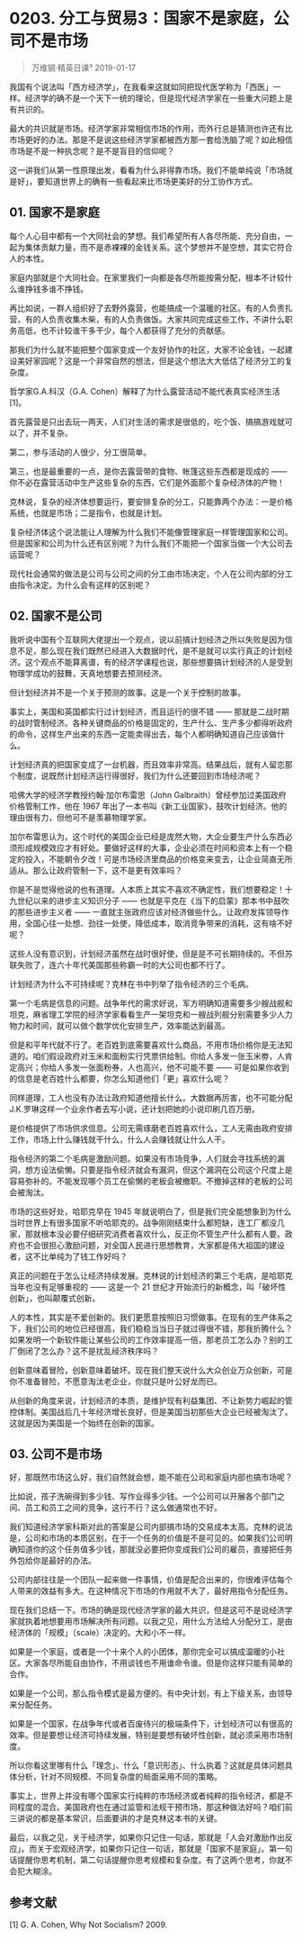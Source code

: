 # 0203. 分工与贸易3：国家不是家庭，公司不是市场
> 万维钢·精英日课³
2019-01-17

我国有个说法叫「西方经济学」，在我看来这就如同把现代医学称为「西医」一样。经济学的确不是一个天下一统的理论，但是现代经济学家在一些重大问题上是有共识的。

最大的共识就是市场。经济学家非常相信市场的作用，而外行总是猜测也许还有比市场更好的办法。那是不是说这些经济学家都被西方那一套给洗脑了呢？如此相信市场是不是一种执念呢？是不是盲目的信仰呢？

这一讲我们从第一性原理出发，看看为什么非得靠市场。我们不能单纯说「市场就是好」，要知道世界上的确有一些看起来比市场更美好的分工协作方式。

## 01. 国家不是家庭

每个人心目中都有一个大同社会的梦想。我们希望所有人各尽所能、充分自由，一起为集体贡献力量，而不是赤裸裸的金钱关系。这个梦想并不是空想，其实它符合人的本性。

家庭内部就是个大同社会。在家里我们一向都是各尽所能按需分配，根本不计较什么谁挣钱多谁不挣钱。

再比如说，一群人组织好了去野外露营，也能搞成一个温暖的社区。有的人负责扎营，有的人负责收集木柴，有的人负责做饭。大家共同完成这些工作，不讲什么职务高低，也不计较谁干多干少，每个人都获得了充分的贡献感。

那我们为什么就不能把整个国家变成一个友好协作的社区，大家不论金钱，一起建设美好家园呢？这是一个非常自然的想法，但是这个想法大大低估了经济分工的复杂度。

哲学家G.A.科汉（G.A. Cohen）解释了为什么露营活动不能代表真实经济生活 [1]。

首先露营是只出去玩一两天，人们对生活的需求是很低的，吃个饭、搞搞游戏就可以了，并不复杂。

第二，参与活动的人很少，分工很简单。

第三，也是最重要的一点，是你去露营带的食物、帐篷这些东西都是现成的 —— 你不必在露营活动中生产这些复杂的东西，它们是外面那个复杂经济体的产物！

克林说，复杂的经济体想要运行，要安排复杂的分工，只能靠两个办法：一是价格系统，也就是市场；二是指令，也就是计划。

复杂经济体这个说法能让人理解为什么我们不能像管理家庭一样管理国家和公司。但是国家和公司为什么还有区别呢？为什么我们不能把一个国家当做一个大公司去运营呢？

现代社会通常的做法是公司与公司之间的分工由市场决定，个人在公司内部的分工由指令决定。为什么会有这样的区别呢？

## 02. 国家不是公司

我听说中国有个互联网大佬提出一个观点，说以前搞计划经济之所以失败是因为信息不足，那么现在我们既然已经进入大数据时代，是不是就可以实行真正的计划经济。这个观点不能算离谱，有的经济学课程也说，那些想要搞计划经济的人是受到物理学成功的鼓舞，天真地想要去预测经济。

但计划经济并不是一个关于预测的故事。这是一个关于控制的故事。

事实上，美国和英国都实行过计划经济，而且运行的很不错 —— 那就是二战时期的战时管制经济。各种关键商品的价格是固定的，生产什么、生产多少都得听政府的命令，这样生产出来的东西一定能卖得出去，每个人都明确知道自己应该做什么。

计划经济真的把国家变成了一台机器，而且效率非常高。结果战后，就有人留恋那个制度，说既然计划经济运行得很好，我们为什么还要回到市场经济呢？

哈佛大学的经济学教授约翰·加尔布雷思（John Galbraith）曾经参加过美国政府价格管制工作，他在 1967 年出了一本书叫《新工业国家》，鼓吹计划经济。他的理由很有力，但他可不是羡慕物理学家。

加尔布雷思认为，这个时代的美国企业已经是庞然大物，大企业要生产什么东西必须形成规模效应才有好处。要做好这样的大事，企业必须在时间和资本上有一个稳定的投入，不能朝令夕改！可是市场经济里商品的价格变来变去，让企业简直无所适从。那么让政府管制一下，这不是更有效率吗？

你是不是觉得他说的也有道理。人本质上其实不喜欢不确定性，我们想要稳定！十九世纪以来的进步主义知识分子 —— 也就是平克在《当下的启蒙》那本书中鼓吹的那些进步主义者 —— 一直就主张政府应该对经济做些什么。让政府发挥领导作用，全国心往一处想、劲往一处使，降低成本，取消竞争带来的消耗，这有啥不好呢？

这些人没有意识到，计划经济虽然在战时很好使，但是是不可长期持续的。不但苏联失败了，连六十年代美国那些称霸一时的大公司也都不行了。

计划经济为什么不可持续呢？克林在书中列举了指令经济的三个毛病。

第一个毛病是信息的问题。战争年代的需求好说，军方明确知道需要多少艘战舰和坦克，麻省理工学院的经济学家看看生产一架坦克和一艘战列舰分别需要多少人力物力和时间，就可以做个数学优化安排生产，效率能达到最高。

但是和平年代就不行了。老百姓到底需要喜欢什么商品，不用市场价格你是无法知道的。咱们假设政府对玉米和面粉实行凭票供给制。你给人多发一张玉米劵，人肯定高兴；你给人多发一张面粉券，人也高兴，他不可能不要 —— 可是如果你收到的信息是老百姓什么都要，你怎么知道他们「更」喜欢什么呢？

同样道理，工人也没有办法让政府知道他擅长什么。大数据再厉害，也不可能分配J.K.罗琳这样一个业余作者去写小说，还计划把她的小说印刷几百万册。

是价格提供了市场供求信息。公司无需琢磨老百姓喜欢什么，工人无需由政府安排工作，市场上什么赚钱就干什么，什么人会赚钱就让什么人干。

指令经济的第二个毛病是激励问题。如果没有市场竞争，人们就会寻找系统的漏洞，想方设法偷懒。只要是指令经济就会有漏洞，但这个漏洞在公司这个尺度上是容易弥补的。不能发现哪个员工在偷懒的老板会被撤职。不撤掉这样的老板的公司会被淘汰。

市场的这些好处，哈耶克早在 1945 年就说明白了，但是我们完全能想象到为什么当时世界上有很多国家不听哈耶克的。战争刚刚结束什么都短缺，连工厂都没几家，那就根本没必要仔细研究消费者喜欢什么，反正你不管生产什么都有人要。政府也不会很担心激励问题，对全国人民进行思想教育，大家都是伟大祖国的建设者，这不比单纯为了钱工作好吗？

真正的问题在于怎么让经济持续发展。克林说的计划经济的第三个毛病，是哈耶克当年也没有足够重视的 —— 这是一个 21 世纪才开始流行的新概念，叫「破坏性创新」，也叫颠覆式创新。

人的本性，其实是不爱创新的。我们更愿意按照旧习惯做事。在现有的生产体系之下，我们公司的地位已经很高，我们稳稳当当日子就过得很不错，那我折腾什么？如果发明一个新软件能让某些公司的工作效率提高一倍，那老员工怎么办？别的工厂倒闭了怎么办？这不是扰乱经济秩序吗？

创新意味着冒险，创新意味着破坏。现在我们整天说什么大众创业万众创新，可是你不准备冒险，不愿意淘汰老企业，你就只是叶公好龙而已。

从创新的角度来说，计划经济的本质，是维护现有利益集团、不让新势力崛起的管控体制。美国战后几十年经济增长良好，但是美国当初那些大企业已经被淘汰了。这就是因为美国是一个始终在创新的国家。

## 03. 公司不是市场

好，那既然市场这么好，我们自然就会想，能不能在公司和家庭内部也搞市场呢？

比如说，孩子洗碗得到多少钱、写作业得多少钱。一个公司可以开展各个部门之间、员工和员工之间的竞争，这行不行？这么做通常也不好。

我们知道经济学家科斯对此的答案是公司内部搞市场的交易成本太高。克林的说法是，公司和市场的本质区别，在于一个任务的价值是不是可见的。如果我们公司明确知道你的这个任务值多少钱，那就没必要把你变成我们公司的雇员，直接把任务外包给你是最好的办法。

公司内部往往是一个团队一起来做一件事情，价值是配合出来的，你很难评估每个人带来的效益有多大。在这种情况下市场的作用就不大了，最好用指令分配任务。

现在我们总结一下。市场的确是现代经济学家的最大共识，但是这可不是说经济学家就执着地想要用市场解决所有问题。以我之见，用什么方法给人分配分工，是由经济体的「规模」（scale）决定的。大和小不一样。

如果是一个家庭，或者是一个十来个人的小团体，那你完全可以搞成温暖的小社区。大家各尽所能自由协作，不用谈钱也不用谁命令谁。但是你这样只能有简单的合作。

如果是一个公司，那么指令模式是最方便的。有中央计划，有上下级关系，由领导来分配任务。

如果是一个国家，在战争年代或者百废待兴的极端条件下，计划经济可以有很高的效率。但是要想让经济可持续发展，特别是要想有破坏性创新，就必须采用市场制度。

所以你看这里哪有什么「理念」、什么「意识形态」、什么执着？这就是具体问题具体分析，针对不同规模、不同复杂度的局面采用不同的策略。

事实上，世界上并没有哪个国家实行纯粹的市场经济或者纯粹的指令经济，都是不同程度的混合。美国政府也在通过监管和法规干预市场，那这种做法好吗？咱们前三讲说的都是基本常识，后面要讲的才是克林这本书的关键。

最后，以我之见，关于经济学，如果你只记住一句话，那就是「人会对激励作出反应」。而关于宏观经济学，如果你只记住一句话，那就是「国家不是家庭」。第一句话提醒你思考机制，第二句话提醒你思考规模和复杂度。有了这两个思考，你就不会犯大糊涂。

## 参考文献

[1] G. A. Cohen, Why Not Socialism? 2009.